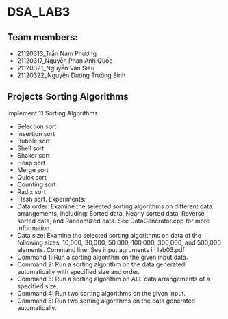 # DSA_LAB3
## Team members:
- 21120313_Trần Nam Phương
- 21120317_Nguyễn Phan Anh Quốc
- 21120321_Nguyễn Văn Siêu
- 21120322_Nguyễn Dương Trường Sinh

## Projects Sorting Algorithms 
Implement 11 Sorting Algorithms: 
- Selection sort
- Insertion sort
- Bubble sort
- Shell sort
- Shaker sort
- Heap sort
- Merge sort
- Quick sort
- Counting sort
- Radix sort
- Flash sort.
Experiments: 
- Data order: Examine the selected sorting algorithms on different data arrangements, including: Sorted data, Nearly sorted data, Reverse sorted data, and
Randomized data. See DataGenerator.cpp for more information.
- Data size: Examine the selected sorting algorithms on data of the following sizes: 10,000,
30,000, 50,000, 100,000, 300,000, and 500,000 elements.
Command line: See input agruments in lab03.pdf
- Command 1: Run a sorting algorithm on the given input data.
- Command 2: Run a sorting algorithm on the data generated automatically with specified size and order.
- Command 3: Run a sorting algorithm on ALL data arrangements of a specified size.
- Command 4: Run two sorting algorithms on the given input.
- Command 5: Run two sorting algorithms on the data generated automatically.
